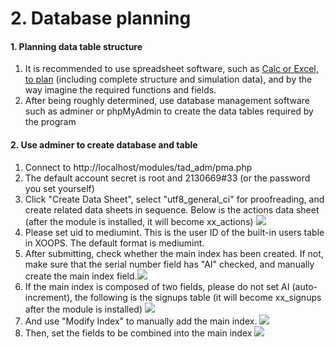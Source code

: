 # 2. Database planning

#### 1. Planning data table structure

1. It is recommended to use spreadsheet software, such as [Calc or Excel, to plan](https://campus-xoops.tn.edu.tw/uploads/tad_book3/file/29/signup.xlsx) \(including complete structure and simulation data\), and by the way imagine the required functions and fields.
2. After being roughly determined, use database management software such as adminer or phpMyAdmin to create the data tables required by the program

#### 2. Use adminer to create database and table

1. Connect to http://localhost/modules/tad\_adm/pma.php
2. The default account secret is root and 2130669\#33 \(or the password you set yourself\)
3. Click "Create Data Sheet", select "utf8\_general\_ci" for proofreading, and create related data sheets in sequence. Below is the actions data sheet \(after the module is installed, it will become xx\_actions\) ![](https://campus-xoops.tn.edu.tw/uploads/tad_book3/image/29/db1.png)
4. Please set uid to mediumint. This is the user ID of the built-in users table in XOOPS. The default format is mediumint.
5. After submitting, check whether the main index has been created. If not, make sure that the serial number field has "AI" checked, and manually create the main index field.![](https://campus-xoops.tn.edu.tw/uploads/tad_book3/image/29/db3.png)
6. If the main index is composed of two fields, please do not set AI \(auto-increment\), the following is the signups table \(it will become xx\_signups after the module is installed\) ![](https://campus-xoops.tn.edu.tw/uploads/tad_book3/image/29/db2.png)
7. And use "Modify Index" to manually add the main index. ![](https://campus-xoops.tn.edu.tw/uploads/tad_book3/image/29/db4.png)
8. Then, set the fields to be combined into the main index ![](https://campus-xoops.tn.edu.tw/uploads/tad_book3/image/29/db5.png)

####  

